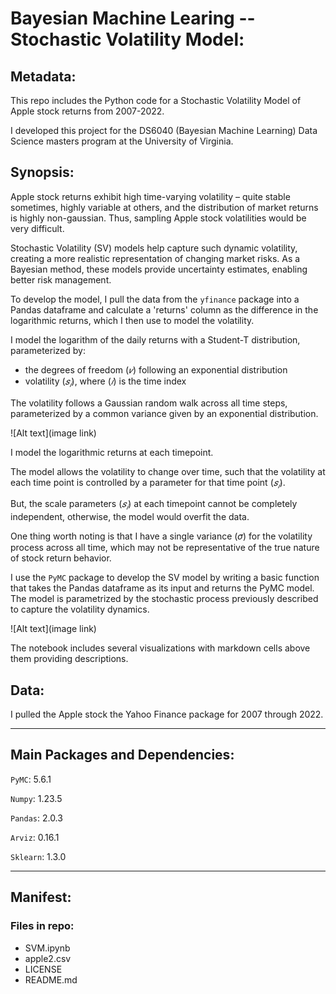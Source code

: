 # Bayesian Machine Learing -- Stochastic Volatility Model:

## Metadata:

This repo includes the Python code for a Stochastic Volatility Model of Apple stock returns from 2007-2022.

I developed this project for the DS6040 (Bayesian Machine Learning) Data Science masters program at the University of Virginia.

## Synopsis:

Apple stock returns exhibit high time-varying volatility – quite stable sometimes, highly variable at others, and the distribution of market returns is highly non-gaussian. Thus, sampling Apple stock volatilities would be very difficult.

Stochastic Volatility (SV) models help capture such dynamic volatility, creating a more realistic representation of changing market risks. As a Bayesian method, these models provide uncertainty estimates, enabling better risk management.

To develop the model, I pull the data from the `yfinance` package into a Pandas dataframe and calculate a 'returns' column as the difference in the logarithmic returns, which I then use to model the volatility.

I model the logarithm of the daily returns with a Student-T distribution, parameterized by:
- the degrees of freedom ($𝜈$) following an exponential distribution 
- volatility ($𝑠_𝑖$), where ($𝑖$) is the time index 

The volatility follows a Gaussian random walk across all time steps, parameterized by a common variance given by an exponential distribution.

![Alt text](image link)

I model the logarithmic returns at each timepoint. 

The model allows the volatility to change over time, such that the volatility at each time point is controlled by a parameter for that time point ($𝑠_𝑖$). 

But, the scale parameters ($𝑠_𝑖$) at each timepoint cannot be completely independent, otherwise, the model would overfit the data.

One thing worth noting is that I have a single variance (𝜎) for the volatility process across all time, which may not be representative of the true nature of stock return behavior.

I use the `PyMC` package to develop the SV model by writing a basic function that takes the Pandas dataframe as its input and returns the PyMC model. The model is parametrized by the stochastic process previously described to capture the volatility dynamics.

![Alt text](image link)

The notebook includes several visualizations with markdown cells above them providing descriptions.


## Data:

I pulled the Apple stock the Yahoo Finance package for 2007 through 2022.

- - - -
## Main Packages and Dependencies:

`PyMC`:     5.6.1

`Numpy`:    1.23.5

`Pandas`:   2.0.3

`Arviz`:    0.16.1

`Sklearn`:  1.3.0
- - - -

## Manifest:

### Files in repo:
* SVM.ipynb
* apple2.csv
* LICENSE
* README.md
